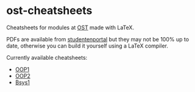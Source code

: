 # ost-cheatsheets

Cheatsheets for modules at [OST](https://ost.ch) made with LaTeX.

PDFs are available from [studentenportal](https://studentenportal.ch) but they may not be 100% up to date, otherwise you can build it yourself using a LaTeX compiler.

Currently available cheatsheets:
- [OOP1](OOP1)
- [OOP2](OOP2)
- [Bsys1](Bsys1)
